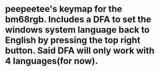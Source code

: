 # peepeetee's keymap for the bm68rgb. Includes a DFA to set the windows system language back to English by pressing the top right button. Said DFA will only work with 4 languages(for now).